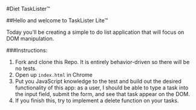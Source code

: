 #Diet TaskLister™️

##Hello and welcome to TaskLister Lite™️

Today you'll be creating a simple to do list application that will focus on DOM manipulation.

###Instructions:

1. Fork and clone this Repo. It is entirely behavior-driven so there will be no tests.
2. Open up `index.html` in Chrome
3. Put you JavaScript knowledge to the test and build out the desired functionality of this app: as a user, I should be able to type a task into the input field, submit the form, and see that task appear on the DOM.
4. If you finish this, try to implement a delete function on your tasks.
